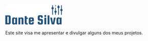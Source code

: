  ![Alt text](https://github.com/dantesilva/me/blob/master/logo_dante.png "Logo Dante")
 
 
Este site visa me apresentar e divulgar alguns dos meus projetos.
